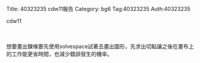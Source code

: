 Title: 40323235 cdw11報告
Category: bg6
Tag:40323235
Auth:40323235

cdw11
<!-- PELICAN_END_SUMMARY -->

<br/>
<img src=""> 
<br/>
<br/>
</h3>
想要畫出鍊條要先使用solvespace試著去畫出圖形，先求出切點讓之後在畫布上的工作能更省時間，也減少錯誤發生的機率。
<br/>
